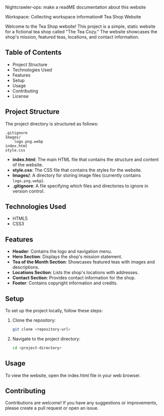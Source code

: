 Nightcrawler-ops: make a readME documentation about this website

Workspace: Collecting workspace information# Tea Shop Website

Welcome to the Tea Shop website! This project is a simple, static website for a fictional tea shop called "The Tea Cozy." The website showcases the shop's mission, featured teas, locations, and contact information.

## Table of Contents

- Project Structure
- Technologies Used
- Features
- Setup
- Usage
- Contributing
- License

## Project Structure

The project directory is structured as follows:

```
.gitignore
Images/
    logo.png.webp
index.html
style.css
```

- **index.html**: The main HTML file that contains the structure and content of the website.
- **style.css**: The CSS file that contains the styles for the website.
- **Images/**: A directory for storing image files (currently contains `logo.png.webp`).
- **.gitignore**: A file specifying which files and directories to ignore in version control.

## Technologies Used

- HTML5
- CSS3

## Features

- **Header**: Contains the logo and navigation menu.
- **Hero Section**: Displays the shop's mission statement.
- **Tea of the Month Section**: Showcases featured teas with images and descriptions.
- **Locations Section**: Lists the shop's locations with addresses.
- **Contact Section**: Provides contact information for the shop.
- **Footer**: Contains copyright information and credits.

## Setup

To set up the project locally, follow these steps:

1. Clone the repository:
   ```sh
   git clone <repository-url>
   ```
2. Navigate to the project directory:
   ```sh
   cd <project-directory>
   ```

## Usage

To view the website, open the index.html file in your web browser.

## Contributing

Contributions are welcome! If you have any suggestions or improvements, please create a pull request or open an issue.
